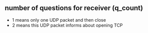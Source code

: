 ## number of questions for receiver (q_count)
* 1 means only one UDP packet and then close
* 2 means this UDP packet informs about opening TCP
